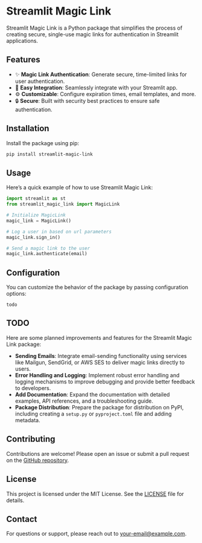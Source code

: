 # Streamlit Magic Link

Streamlit Magic Link is a Python package that simplifies the process of creating secure, single-use magic links for authentication in Streamlit applications.

## Features

- ✨ **Magic Link Authentication**: Generate secure, time-limited links for user authentication.
- 🤝 **Easy Integration**: Seamlessly integrate with your Streamlit app.
- ⚙️ **Customizable**: Configure expiration times, email templates, and more.
- 🔒 **Secure**: Built with security best practices to ensure safe authentication.

## Installation

Install the package using pip:

```bash
pip install streamlit-magic-link
```

## Usage

Here’s a quick example of how to use Streamlit Magic Link:

```python
import streamlit as st
from streamlit_magic_link import MagicLink

# Initialize MagicLink
magic_link = MagicLink()

# Log a user in based on url parameters
magic_link.sign_in()

# Send a magic link to the user
magic_link.authenticate(email)
```

## Configuration

You can customize the behavior of the package by passing configuration options:

    todo

## TODO

Here are some planned improvements and features for the Streamlit Magic Link package:

- **Sending Emails**: Integrate email-sending functionality using services like Mailgun, SendGrid, or AWS SES to deliver magic links directly to users.
- **Error Handling and Logging**: Implement robust error handling and logging mechanisms to improve debugging and provide better feedback to developers.
- **Add Documentation**: Expand the documentation with detailed examples, API references, and a troubleshooting guide.
- **Package Distribution**: Prepare the package for distribution on PyPI, including creating a `setup.py` or `pyproject.toml` file and adding metadata.


## Contributing

Contributions are welcome! Please open an issue or submit a pull request on the [GitHub repository](https://github.com/your-repo/streamlit-magic-link).

## License

This project is licensed under the MIT License. See the [LICENSE](LICENSE) file for details.

## Contact

For questions or support, please reach out to [your-email@example.com](mailto:your-email@example.com).